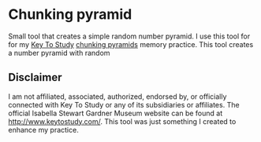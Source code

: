 # Chunking pyramid

Small tool that creates a simple random number pyramid. I use this tool for for my [Key To Study](http://www.keytostudy.com) [chunking pyramids](http://www.keytostudy.com/chunking-markers/) memory practice. This tool creates a number pyramid with random

## Disclaimer

I am not affiliated, associated, authorized, endorsed by, or officially connected with Key To Study or any of its subsidiaries or affiliates. The official Isabella Stewart Gardner Museum website can be found at <http://www.keytostudy.com/>. This tool was just something I created to enhance my practice.

